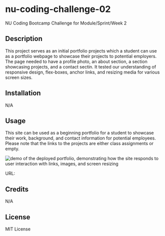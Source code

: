 # nu-coding-challenge-02
NU Coding Bootcamp Challenge for Module/Sprint/Week 2

## Description

This project serves as an initial portfolio projects which a student can use as a portfolio webpage to showcase their projects to potential employers. The page needed to have a profile photo, an about section, a section showcasing projects, and a contact sectin. It tested our understanding of responsive design, flex-boxes, anchor links, and resizing media for various screen sizes. 

## Installation

N/A

## Usage

This site can be used as a beginning portfolio for a student to showcase their work, background, and contact information for potential employees. Please note that the links to the projects are either class assignments or empty. 
 
![demo of the deployed portfolio, demonstrating how the site responds to user interaction with links, images, and screen resizing](/assets/images/Genevieve%20Mladenka.gif)

URL:

## Credits

N/A

## License

MIT License
